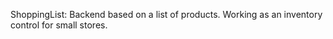 ShoppingList:
    Backend based on a list of products. Working as an inventory control for small stores.